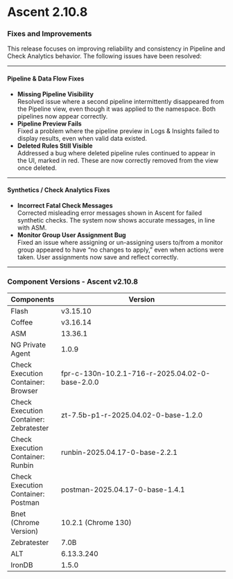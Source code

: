 # Ascent 2.10.8

### Fixes and Improvements

This release focuses on improving reliability and consistency in Pipeline and Check Analytics behavior. The following issues have been resolved:

***

#### Pipeline & Data Flow Fixes

* **Missing Pipeline Visibility**\
  Resolved issue where a second pipeline intermittently disappeared from the Pipeline view, even though it was applied to the namespace. Both pipelines now appear correctly.
* **Pipeline Preview Fails**\
  Fixed a problem where the pipeline preview in Logs & Insights failed to display results, even when valid data existed.
* **Deleted Rules Still Visible**\
  Addressed a bug where deleted pipeline rules continued to appear in the UI, marked in red. These are now correctly removed from the view once deleted.

***

#### Synthetics / Check Analytics Fixes

* **Incorrect Fatal Check Messages**\
  Corrected misleading error messages shown in Ascent for failed synthetic checks. The system now shows accurate messages, in line with ASM.
* **Monitor Group User Assignment Bug**\
  Fixed an issue where assigning or un-assigning users to/from a monitor group appeared to have “no changes to apply,” even when actions were taken. User assignments now save and reflect correctly.

***

### Component Versions - Ascent v2.10.8

<table><thead><tr><th>Components</th><th width="410">Version</th></tr></thead><tbody><tr><td>Flash</td><td>v3.15.10</td></tr><tr><td>Coffee</td><td>v3.16.14</td></tr><tr><td>ASM</td><td>13.36.1</td></tr><tr><td>NG Private Agent</td><td>1.0.9</td></tr><tr><td>Check Execution Container: Browser</td><td>fpr-c-130n-10.2.1-716-r-2025.04.02-0-base-2.0.0</td></tr><tr><td>Check Execution Container: Zebratester</td><td>zt-7.5b-p1-r-2025.04.02-0-base-1.2.0</td></tr><tr><td>Check Execution Container: Runbin</td><td>runbin-2025.04.17-0-base-2.2.1</td></tr><tr><td>Check Execution Container: Postman</td><td>postman-2025.04.17-0-base-1.4.1</td></tr><tr><td>Bnet (Chrome Version)</td><td>10.2.1 (Chrome 130)</td></tr><tr><td>Zebratester</td><td>7.0B</td></tr><tr><td>ALT</td><td>6.13.3.240</td></tr><tr><td>IronDB</td><td>1.5.0</td></tr></tbody></table>
